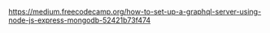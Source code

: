 https://medium.freecodecamp.org/how-to-set-up-a-graphql-server-using-node-js-express-mongodb-52421b73f474